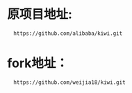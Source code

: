 #	原项目地址:
      https://github.com/alibaba/kiwi.git
 #	fork地址：
      https://github.com/weijia18/kiwi.git
